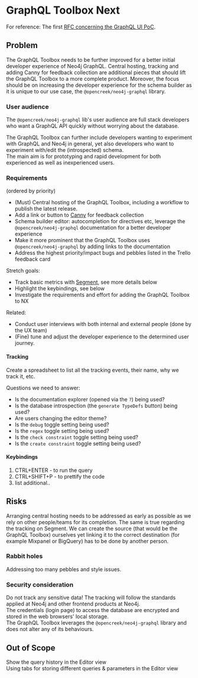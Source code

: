 # GraphQL Toolbox Next

For reference: The first [RFC concerning the GraphQL UI PoC](https://github.com/neo4j/graphql/blob/dev/docs/rfcs/rfc-009-graphql-ui-poc.md).

## Problem

The GraphQL Toolbox needs to be further improved for a better initial developer experience of Neo4j GraphQL. Central hosting, tracking and adding Canny for feedback collection are additional pieces that should lift the GraphQL Toolbox to a more complete product.
Moreover, the focus should be on increasing the developer experience for the schema builder as it is unique to our use case, the `@opencreek/neo4j-graphql` library.

### User audience

The `@opencreek/neo4j-graphql` lib's user audience are full stack developers who want a GraphQL API quickly without worrying about the database.

The GraphQL Toolbox can further include developers wanting to experiment with GraphQL and Neo4j in general, yet also developers who want to experiment with/edit the (introspected) schema.  
The main aim is for prototyping and rapid development for both experienced as well as inexperienced users.

### Requirements

(ordered by priority)
-   (Must) Central hosting of the GraphQL Toolbox, including a workflow to publish the latest release.
-   Add a link or button to [Canny](https://canny.io/) for feedback collection
-   Schema builder editor: autocompletion for directives etc, leverage the `@opencreek/neo4j-graphql` documentation for a better developer experience
-   Make it more prominent that the GraphQL Toolbox uses `@opencreek/neo4j-graphql` by adding links to the documentation
-   Address the highest priority/impact bugs and pebbles listed in the Trello feedback card

Stretch goals:
-   Track basic metrics with [Segment](https://segment.com/docs/connections/sources/catalog/libraries/website/javascript/), see more details below
-   Highlight the keybindings, see below
-   Investigate the requirements and effort for adding the GraphQL Toolbox to NX

Related:

-   Conduct user interviews with both internal and external people (done by the UX team)
-   (Fine) tune and adjust the developer experience to the determined user journey.

#### Tracking

Create a spreadsheet to list all the tracking events, their name, why we track it, etc.

Questions we need to answer:

-   Is the documentation explorer (opened via the `?`) being used?
-   Is the database introspection (the `generate TypeDefs` button) being used?
-   Are users changing the editor theme?
-   Is the `debug` toggle setting being used?
-   Is the `regex` toggle setting being used?
-   Is the `check constraint` toggle setting being used?
-   Is the `create constraint` toggle setting being used?

#### Keybindings

1. CTRL+ENTER - to run the query
2. CTRL+SHIFT+P - to prettify the code
3. list additional..

## Risks

Arranging central hosting needs to be addressed as early as possible as we rely on other people/teams for its completion.
The same is true regarding the tracking on Segment. We can create the source (that would be the GraphQL Toolbox) ourselves yet linking it to the correct destination (for example Mixpanel or BigQuery) has to be done by another person.

### Rabbit holes

Addressing too many pebbles and style issues.

### Security consideration

Do not track any sensitive data! The tracking will follow the standards applied at Neo4j and other frontend products at Neo4j.  
The credentials (login page) to access the database are encrypted and stored in the web browsers' local storage.  
The GraphQL Toolbox leverages the `@opencreek/neo4j-graphql` library and does not alter any of its behaviours.  

## Out of Scope

Show the query history in the Editor view  
Using tabs for storing different queries & parameters in the Editor view

